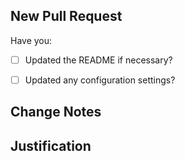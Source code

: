 ## New Pull Request

Have you:

- [ ] Updated the README if necessary?
- [ ] Updated any configuration settings?


## Change Notes

## Justification
